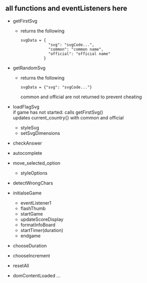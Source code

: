 ## all functions and eventListeners here
- getFirstSvg
    - returns the following
        ```
        svgData = { 
                    "svg": "svgCode...", 
                    "common": "common name", 
                    "official": "official name"
                  }
        ```
- getRandomSvg
    - returns the following
        ```
        svgData = {"svg": "svgCode..."}
        ```
        common and official are not returned to prevent cheating

- loadFlagSvg  
    if game has not started:
        calls getFirstSvg()  
            updates current_country{} with common and official  
            
    - styleSvg
    - setSvgDimensions
- checkAnswer
- autocomplete
- move_selected_option
    - styleOptions
- detectWrongChars
- initialseGame
    - eventListener1
    - flashThumb
    - startGame
    - updateScoreDisplay
    - formatInfoBoard
    - startTimer(duration)
    - endgame
- chooseDuration
- chooseIncrement
- resetAll
- domContentLoaded ...